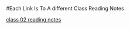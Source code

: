 #Each Link Is To A different Class Reading Notes

[class 02 reading notes](https://edstaehle.github.io/reading-notes/class2)
